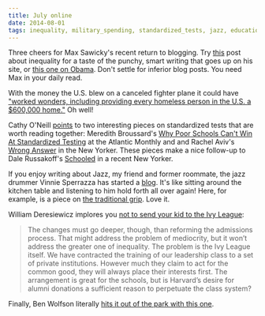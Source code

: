 ```yaml
---
title: July online
date: 2014-08-01
tags: inequality, military_spending, standardized_tests, jazz, education, language
---
```


Three cheers for Max Sawicky's recent return to blogging. Try
[this](http://maxspeak.net/who-cares-about-inequality/) post about inequality
for a taste of the punchy, smart writing that goes up on his site, or
[this one on Obama](http://maxspeak.net/guess-ill-have-to-dream-the-rest/).
Don't settle for inferior blog posts. You need Max in your daily read.

With the money the U.S. blew on a canceled fighter plane it could have ["worked
wonders, including providing every homeless person in the U.S. a $600,000
home."](http://thinkprogress.org/world/2014/07/09/3458101/f35-boondoggle-fail/)
Oh well!

Cathy O'Neill
[points](http://mathbabe.org/2014/07/16/two-great-articles-about-standardized-tests/)
to two interesting pieces on standardized tests that are worth reading
together: Meredith Broussard's
[Why Poor Schools Can't Win At Standardized Testing](http://www.theatlantic.com/features/archive/2014/07/why-poor-schools-cant-win-at-standardized-testing/374287/)
at the Atlantic Monthly and and Rachel Aviv's
[Wrong Answer](http://www.newyorker.com/magazine/2014/07/21/wrong-answer) in
the New Yorker. These pieces make a nice follow-up to Dale Russakoff's
[Schooled](http://www.newyorker.com/magazine/2014/05/19/schooled) in a recent
New Yorker.

If you enjoy writing about Jazz, my friend and former roommate, the jazz
drummer Vinnie Sperrazza has started a
[blog](http://www.vinniesperrazza.org/blog). It's like sitting around the
kitchen table and listening to him hold forth all over again! Here, for
example, is a piece on
[the traditional grip](http://www.vinniesperrazza.org/blog/2014/4/22/on-traditional-grip).
Love it.

William Deresiewicz implores you
[not to send your kid to the Ivy League](http://www.newrepublic.com/article/118747/ivy-league-schools-are-overrated-send-your-kids-elsewhere):

> The changes must go deeper, though, than reforming the admissions process.
> That might address the problem of mediocrity, but it won’t address the
> greater one of inequality. The problem is the Ivy League itself. We have
> contracted the training of our leadership class to a set of private
> institutions. However much they claim to act for the common good, they will
> always place their interests first. The arrangement is great for the schools,
> but is Harvard’s desire for alumni donations a sufficient reason to
> perpetuate the class system?

Finally, Ben Wolfson literally
[hits it out of the park with this one](http://waste.typepad.com/waste/2014/07/on-a-popular-misconception-concerning-literally.html).
